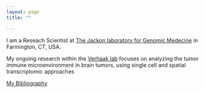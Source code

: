 ```yaml
---
layout: page
title: ""

---
```

I am a Reseach Scientist at [The Jackon laboratory for Genomic Medecine] in Farmington, CT, USA. 

My ongoing research within the [Verhaak lab] focuses on analyzing the tumor immune microenvironment in brain tumors, using single cell  and spatial transcriptomic approaches

[My Bibliography]

[Verhaak lab]: https://verhaaklab.com/
[The Jackon laboratory for Genomic Medecine]: https://www.jax.org/
[My Bibliography]: https://www.ncbi.nlm.nih.gov/myncbi/1Li--NSWc6YQS/bibliography/public/

